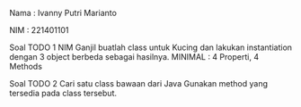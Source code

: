 Nama : Ivanny Putri Marianto

NIM : 221401101

Soal TODO 1
NIM Ganjil buatlah class untuk Kucing dan lakukan instantiation dengan 3 object berbeda sebagai hasilnya. 
MINIMAL : 4 Properti, 4 Methods

Soal TODO 2
Cari satu class bawaan dari Java
Gunakan method yang tersedia pada class tersebut. 
